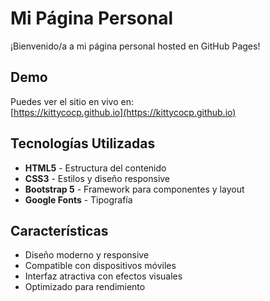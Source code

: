 # Mi Página Personal

¡Bienvenido/a a mi página personal hosted en GitHub Pages!

##  Demo

Puedes ver el sitio en vivo en:  
[https://kittycocp.github.io](https://kittycocp.github.io)

##  Tecnologías Utilizadas

- **HTML5** - Estructura del contenido
- **CSS3** - Estilos y diseño responsive
- **Bootstrap 5** - Framework para componentes y layout
- **Google Fonts** - Tipografía

##  Características

- Diseño moderno y responsive
- Compatible con dispositivos móviles
- Interfaz atractiva con efectos visuales
- Optimizado para rendimiento
